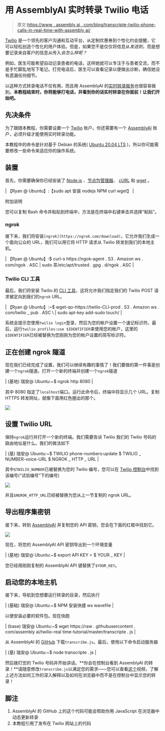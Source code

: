 # 用 AssemblyAI 实时转录 Twilio 电话

> 原文:[https://www . assembly ai . com/blog/transcripte-twilio-phone-calls-in-real-time-with-assembly ai/](https://www.assemblyai.com/blog/transcribe-twilio-phone-calls-in-real-time-with-assemblyai/)

[Twilio](https://www.twilio.com/) 是一个领先的客户沟通和互动平台，从定制优惠券到个性化约会提醒，它可以轻松创造个性化的用户体验。但是，如果您不是仅仅将信息从*发送到*，而是想要记录来自客户的信息从传入*会怎么样呢？*

例如，医生可能希望自动记录患者的电话，这样她就可以专注于与患者交流，而不是手忙脚乱地写下笔记。打完电话后，医生可以查看记录以便做出诊断，确信她没有遗漏任何细节。

以这种方式转录电话不仅有用，而且用 AssemblyAI 的[实时转录服务](https://www.assemblyai.com/)也很容易做到。**本教程结束时，你将能够打电话，并看到你的话实时转录在你面前！让我们开始吧。**

## 先决条件

为了跟随本教程，你需要设置一个 [Twilio](https://www.twilio.com/try-twilio) 账户。你还需要有一个 [AssemblyAI](https://app.assemblyai.com/signup) 账户，必须升级才能使用实时转录功能。

本教程中的命令是针对基于 Debian 的系统( [Ubuntu 20.04 LTS](https://ubuntu.com/download/desktop) )，所以你可能需要修改一些命令来适应你的操作系统。

## 装置

首先，你需要确保你已经安装了 [Node.js](https://nodejs.org/en/) 、[节点包管理器](https://www.npmjs.com/)、 [cURL](https://curl.se/) 和 [wget](https://www.gnu.org/software/wget/) 。

| 【Ryan @ Ubuntu】:【sudo apt 安装 nodejs NPM curl wget】 |

附加说明

您可以复制 Bash 命令并粘贴到终端中，方法是在终端中右键单击并选择“粘贴”。

### ngrok

接下来，我们将安装`[ngrok](https://ngrok.com/download)`，它允许我们生成一个面向公众的 URL，我们可以用它将 HTTP 请求从 Twilio 转发到我们的本地主机。

| 【Ryan @ Ubuntu】:$ curl-s https://ngok-agent . S3 . Amazon ws . com/ngok . ASC &#124; sudo 茶/etc/apt/trusted . gpg . d/ngok . ASC |

### Twilio CLI 工具

最后，我们将安装 Twilio 的 [CLI 工具](https://www.twilio.com/docs/twilio-cli/quickstart)，这将允许我们指定我们的 Twilio POST 请求被定向到我们的`ngrok` URL。

| 【Ryan @ Ubuntu】:~$ wget-qo-https://twilio-CLI-prod . S3 . Amazon ws . com/twilio _ pub . ASC \ &#124; sudo apt-key add-sudo touch/ |

系统会提示您使用`twilio login`登录，然后为您的帐户设置一个速记标识符。最后，运行`twilio profiles:use $IDENTIFIER`来使用您的帐户，这里的`$IDENTIFIER`已经被替换为您刚刚为您的帐户设置的简写标识符。

## 正在创建 ngrok 隧道

现在我们已经完成了设置，我们可以继续有趣的事情了！我们要做的第一件事是创建一个`ngrok`隧道。打开一个新的终端并创建一个`ngrok`隧道

| (基地) 瑞安@ Ubuntu:~$ ngrok http 8080 |

其中 8080 指定了`localhost`端口。运行此命令后，终端中将显示几个 URL。复制 HTTPS 转发网址，就像下面用红色圈出的那个。

![](../Images/2851528fd9315a9f2dbcc3a015dbad4a.png)

## 设置 Twilio URL

保持`ngrok`运行并打开一个新的终端。我们需要告诉 Twilio 我们的 Twilio 号码的路由地址是什么。我们的做法如下

| (基) 瑞安@ Ubuntu:~$ TWILIO phone-numbers:update $ TWILIO _ NUMBER-voice-URL $ NGROK _ HTTP _ URL |

其中`$TWILIO_NUMBER`已被替换为您的 Twilio 编号，您可以在 [Twilio 控制台](https://console.twilio.com/)中找到该编号(“试验编号”下的编号)

![](../Images/78df16c3cbc3340a7b68c98b13b72179.png)

并且`$NGROK_HTTP_URL`已经被替换为您从上一节复制的 ngrok URL。

## 导出程序集密钥

接下来，转到 [AssemblyAI](https://app.assemblyai.com/) 并复制您的 API 密钥，您会在下面的红框中找到它。

![](../Images/3fbbbccdbf8707b4a9dbcc8e92ab035c.png)

现在，将您的 AssemblyAI API 密钥导出到一个环境变量

| (基地) 瑞安@ Ubuntu:~$ export API KEY = $ YOUR _ KEY |

您已经用刚刚复制的 AssemblyAI API 键替换了`$YOUR_KEY`。

## 启动您的本地主机

接下来，导航到您想要运行转录的目录，然后执行

| (基础) 瑞安@ Ubuntu:~$ NPM 安装快捷 ws wavefile |

以便安装必要的软件包。现在快跑

| (base) 瑞安@ Ubuntu:~$ wget https://raw . githubusercontent . com/assembly ai/twilio-real time-tutorial/master/transcripte . js |

从 AssemblyAI 的 [GitHub](https://github.com/AssemblyAI/twilio-realtime-tutorial/blob/master/transcribe.js) 下载`transcribe.js`。最后，使用以下命令启动服务器

| (基) 瑞安@ Ubuntu:~$ node transcripte . js |

然后拨打您的 Twilio 号码并开始讲话。**你会在控制台看到 AssemblyAI 的转录！**请随意修改`transcribe.js`以满足您的需求——您可以查看[这个](https://www.youtube.com/watch?v=3XmtJgWcOT0)视频，了解上述方法如何工作的深入解释以及如何在浏览器中而不是在控制台中显示您的转录！

## 脚注

1.  AssemblyAI 的 GitHub 上的这个代码可能会帮助你用 JavaScript 在浏览器中动态更新转录
2.  本教程引用了发布在 Twilio 网站上的代码